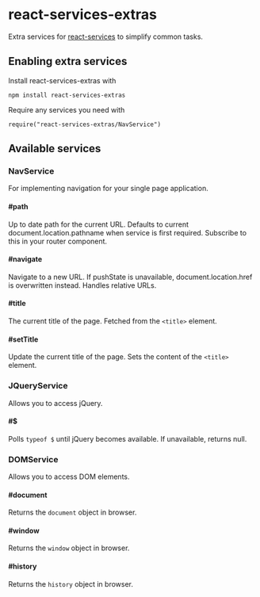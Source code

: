 # react-services-extras

Extra services for [react-services](https://github.com/ArseAssassin/react-services) to simplify common tasks.

## Enabling extra services

Install react-services-extras with

`npm install react-services-extras`

Require any services you need with

`require("react-services-extras/NavService")`

## Available services

### NavService

For implementing navigation for your single page application.

#### #path

Up to date path for the current URL. Defaults to current document.location.pathname when service is first required. Subscribe to this in your router component.

#### #navigate

Navigate to a new URL. If pushState is unavailable, document.location.href is overwritten instead. Handles relative URLs.

#### #title

The current title of the page. Fetched from the `<title>` element.

#### #setTitle

Update the current title of the page. Sets the content of the `<title>` element.

### JQueryService

Allows you to access jQuery.

#### #$

Polls `typeof $` until jQuery becomes available. If unavailable, returns null.

### DOMService

Allows you to access DOM elements.

#### #document

Returns the `document` object in browser.

#### #window

Returns the `window` object in browser.

#### #history

Returns the `history` object in browser.